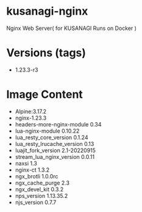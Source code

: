 # kusanagi-nginx

Nginx Web Server( for KUSANAGI Runs on Docker )

# Versions (tags)

- 1.23.3-r3

# Image Content

- Alpine:3.17.2
- nginx-1.23.3
- headers-more-nginx-module 0.34
- lua-nginx-module 0.10.22
- lua_resty_core_version 0.1.24
- lua_resty_lrucache_version 0.13
- luajit_fork_version 2.1-20220915
- stream_lua_nginx_version 0.0.11
- naxsi 1.3
- nginx-ct 1.3.2
- ngx_brotli 1.0.0rc
- ngx_cache_purge 2.3
- ngx_devel_kit 0.3.2
- nps_version 1.13.35.2
- njs_version 0.7.7

